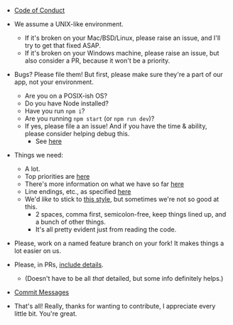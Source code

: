 * [Code of Conduct](https://www.npmjs.com/policies/conduct)

* We assume a UNIX-like environment.
  - If it's broken on your Mac/BSD/Linux, please raise an issue, and I'll try to get that fixed ASAP.
  - If it's broken on your Windows machine, please raise an issue, but also consider a PR, because it won't be a priority.

* Bugs? Please file them! But first, please make sure they're a part of our app, not your environment.
  - Are you on a POSIX-ish OS?
  - Do you have Node installed?
  - Have you run `npm i`?
  - Are you running `npm start` (or `npm run dev`)?
  - If yes, please file a an issue! And if you have the time & ability, please consider helping debug this.
    - See [here](https://github.com/atom/atom/blob/master/CONTRIBUTING.md#reporting-bugs)

* Things we need:
  - A lot.
  - Top priorities are [here](doc%2Ftodo.md)
  - There's more information on what we have so far [here](doc%2Freadme.md)
  - Line endings, etc., as specified [here](.gitattributes)
  - We'd _like_ to stick to [this style](.eslintrc), but
    sometimes we're not so good at this.
    - 2 spaces, comma first, semicolon-free, keep things lined up, and a bunch of other things.
    - It's all pretty evident just from reading the code.

* Please, work on a named feature branch on your fork! It makes things a lot easier on us.
* Please, in PRs, [include details](https://github.com/blog/1943-how-to-write-the-perfect-pull-request).
  - (Doesn't have to be all _that_ detailed, but some info definitely helps.)
* [Commit Messages](http://stopwritingramblingcommitmessages.com/)

* That's all! Really, thanks for wanting to contribute, I appreciate every little bit. You're great.
